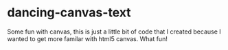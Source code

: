 # dancing-canvas-text
Some fun with canvas, this is just a little bit of code that I created because I wanted to get more familar with html5 canvas. What fun!
